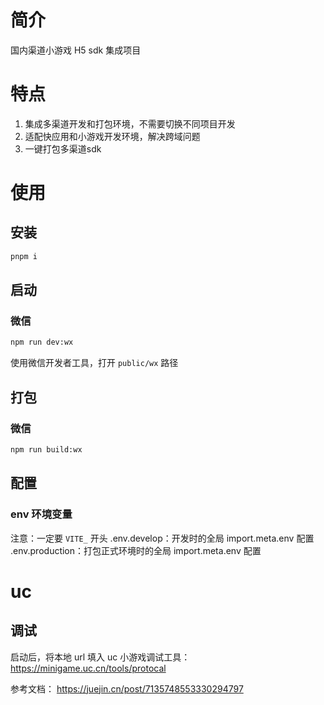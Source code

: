 # 简介

国内渠道小游戏 H5 sdk 集成项目

# 特点

1. 集成多渠道开发和打包环境，不需要切换不同项目开发
2. 适配快应用和小游戏开发环境，解决跨域问题
3. 一键打包多渠道sdk

# 使用

## 安装

```bash
pnpm i
```

## 启动

### 微信

```bash
npm run dev:wx
```

使用微信开发者工具，打开 `public/wx`  路径

## 打包

### 微信

```bash
npm run build:wx
```

## 配置

### env 环境变量

注意：一定要 `VITE_` 开头
.env.develop：开发时的全局 import.meta.env 配置
.env.production：打包正式环境时的全局 import.meta.env 配置

# uc

## 调试

启动后，将本地 url 填入 uc 小游戏调试工具：https://minigame.uc.cn/tools/protocal

参考文档： https://juejin.cn/post/7135748553330294797
